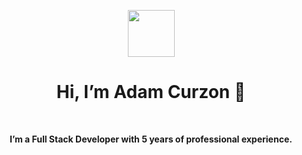 <p align="center"><img width="75px" src="https://adamcurzon.co.uk/media/logo-square.png" /></p>
<h1 align="center">Hi, I’m Adam Curzon 👋</h1>
<br/>
<p align="center"><b>I’m a Full Stack Developer with 5 years of professional experience.</b><p>
